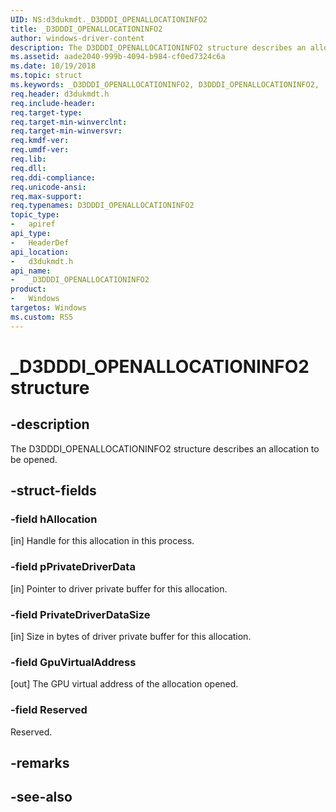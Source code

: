```yaml
---
UID: NS:d3dukmdt._D3DDDI_OPENALLOCATIONINFO2
title: _D3DDDI_OPENALLOCATIONINFO2
author: windows-driver-content
description: The D3DDDI_OPENALLOCATIONINFO2 structure describes an allocation to be opened.
ms.assetid: aade2040-999b-4094-b984-cf0ed7324c6a
ms.date: 10/19/2018
ms.topic: struct
ms.keywords: _D3DDDI_OPENALLOCATIONINFO2, D3DDDI_OPENALLOCATIONINFO2, 
req.header: d3dukmdt.h
req.include-header:
req.target-type:
req.target-min-winverclnt:
req.target-min-winversvr:
req.kmdf-ver:
req.umdf-ver:
req.lib:
req.dll:
req.ddi-compliance:
req.unicode-ansi:
req.max-support:
req.typenames: D3DDDI_OPENALLOCATIONINFO2
topic_type: 
-	apiref
api_type: 
-	HeaderDef
api_location: 
-	d3dukmdt.h
api_name: 
-	_D3DDDI_OPENALLOCATIONINFO2
product:
-	Windows
targetos: Windows
ms.custom: RS5
---
```


# _D3DDDI_OPENALLOCATIONINFO2 structure

## -description

The D3DDDI_OPENALLOCATIONINFO2 structure describes an allocation to be opened.

## -struct-fields

### -field hAllocation

[in] Handle for this allocation in this process.

### -field pPrivateDriverData

[in] Pointer to driver private buffer for this allocation.

### -field PrivateDriverDataSize

[in] Size in bytes of driver private buffer for this allocation.

### -field GpuVirtualAddress

[out] The GPU virtual address of the allocation opened.

### -field Reserved

Reserved.

## -remarks

## -see-also
